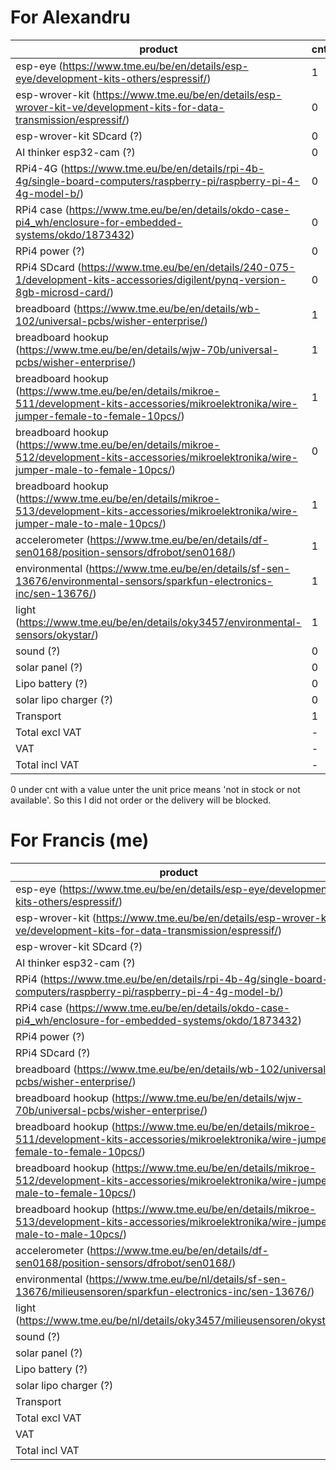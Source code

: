 # For Alexandru

| product | cnt | price | total |
|---------------------------------------------------------------------------------------------------------------------------------------------------|---|-------|--------|
| esp-eye (https://www.tme.eu/be/en/details/esp-eye/development-kits-others/espressif/)                                                             | 1 | 23.68 |      ? |
| esp-wrover-kit (https://www.tme.eu/be/en/details/esp-wrover-kit-ve/development-kits-for-data-transmission/espressif/)                             | 0 | 40.14 |      ? |
| esp-wrover-kit SDcard (?)                                                                                                                         | 0 |  0    |      0 |
| AI thinker esp32-cam (?)                                                                                                                          | 0 |  0    |      0 |
| RPi4-4G (https://www.tme.eu/be/en/details/rpi-4b-4g/single-board-computers/raspberry-pi/raspberry-pi-4-4g-model-b/)                               | 0 | 64.01 |      ? |
| RPi4 case (https://www.tme.eu/be/en/details/okdo-case-pi4_wh/enclosure-for-embedded-systems/okdo/1873432)                                         | 0 |  5.06 |      ? |
| RPi4 power (?)                                                                                                                                    | 0 |  ?    |      ? |
| RPi4 SDcard (https://www.tme.eu/be/en/details/240-075-1/development-kits-accessories/digilent/pynq-version-8gb-microsd-card/)                     | 0 | 13.14 |      ? |
| breadboard (https://www.tme.eu/be/en/details/wb-102/universal-pcbs/wisher-enterprise/)                                                            | 1 |  8.02 |      ? |
| breadboard hookup (https://www.tme.eu/be/en/details/wjw-70b/universal-pcbs/wisher-enterprise/)                                                    | 1 |  4.13 |      ? |
| breadboard hookup (https://www.tme.eu/be/en/details/mikroe-511/development-kits-accessories/mikroelektronika/wire-jumper-female-to-female-10pcs/) | 1 |  3.76 |      ? |
| breadboard hookup (https://www.tme.eu/be/en/details/mikroe-512/development-kits-accessories/mikroelektronika/wire-jumper-male-to-female-10pcs/)   | 0 |  3.34 |      ? |
| breadboard hookup (https://www.tme.eu/be/en/details/mikroe-513/development-kits-accessories/mikroelektronika/wire-jumper-male-to-male-10pcs/)     | 1 |  3.34 |      ? |
| accelerometer (https://www.tme.eu/be/en/details/df-sen0168/position-sensors/dfrobot/sen0168/)                                                     | 1 |  5.78 |      ? |
| environmental (https://www.tme.eu/be/en/details/sf-sen-13676/environmental-sensors/sparkfun-electronics-inc/sen-13676/)                           | 1 |  0    |      ? |
| light (https://www.tme.eu/be/en/details/oky3457/environmental-sensors/okystar/)                                                                   | 1 |  5.11 |      ? |
| sound (?)                                                                                                                                         | 0 |  0    |      0 |
| solar panel (?)                                                                                                                                   | 0 |  0    |      0 |
| Lipo battery (?)                                                                                                                                  | 0 |  0    |      0 |
| solar lipo charger (?)                                                                                                                            | 0 |  0    |      0 |
| Transport                                                                                                                                         | 1 |  9.56 |      0 |
| Total excl VAT                                                                                                                                    | - |     - |  73.30 |
| VAT                                                                                                                                               | - |     - |  15.39 |
| Total incl VAT                                                                                                                                    | - |     - |  88.69 |

0 under cnt with a value unter the unit price means 'not in stock or not available'. So this I did not order or the delivery will be blocked.

# For Francis (me)

| product | cnt | price | total |
|---------------------------------------------------------------------------------------------------------------------------------------------------|---|-------|---|
| esp-eye (https://www.tme.eu/be/en/details/esp-eye/development-kits-others/espressif/)                                                             | 0 |  0    | 0 |
| esp-wrover-kit (https://www.tme.eu/be/en/details/esp-wrover-kit-ve/development-kits-for-data-transmission/espressif/)                             | 0 |  0    | 0 |
| esp-wrover-kit SDcard (?)                                                                                                                         | 0 |  0    | 0 |
| AI thinker esp32-cam (?)                                                                                                                          | 0 |  0    | 0 |
| RPi4 (https://www.tme.eu/be/en/details/rpi-4b-4g/single-board-computers/raspberry-pi/raspberry-pi-4-4g-model-b/)                                  | 0 |  0    | 0 |
| RPi4 case (https://www.tme.eu/be/en/details/okdo-case-pi4_wh/enclosure-for-embedded-systems/okdo/1873432)                                         | 0 |  0    | 0 |
| RPi4 power (?)                                                                                                                                    | 0 |  0    | 0 |
| RPi4 SDcard (?)                                                                                                                                   | 0 |  0    | 0 |
| breadboard (https://www.tme.eu/be/en/details/wb-102/universal-pcbs/wisher-enterprise/)                                                            | 0 |  0    | 0 |
| breadboard hookup (https://www.tme.eu/be/en/details/wjw-70b/universal-pcbs/wisher-enterprise/)                                                    | 1 |  4.13 | ? |
| breadboard hookup (https://www.tme.eu/be/en/details/mikroe-511/development-kits-accessories/mikroelektronika/wire-jumper-female-to-female-10pcs/) | 1 |  3.76 | ? |
| breadboard hookup (https://www.tme.eu/be/en/details/mikroe-512/development-kits-accessories/mikroelektronika/wire-jumper-male-to-female-10pcs/)   | 0 |  3.34 | ? |
| breadboard hookup (https://www.tme.eu/be/en/details/mikroe-513/development-kits-accessories/mikroelektronika/wire-jumper-male-to-male-10pcs/)     | 1 |  3.34 | ? |
| accelerometer (https://www.tme.eu/be/en/details/df-sen0168/position-sensors/dfrobot/sen0168/)                                                     | 1 |  4.78 | ? |
| environmental (https://www.tme.eu/be/nl/details/sf-sen-13676/milieusensoren/sparkfun-electronics-inc/sen-13676/)                                  | 1 | 25.31 | ? |
| light (https://www.tme.eu/be/nl/details/oky3457/milieusensoren/okystar/)                                                                          | 1 |  5.11 | ? |
| sound (?)                                                                                                                                         | 0 |  0    | 0 |
| solar panel (?)                                                                                                                                   | 0 |  0    | 0 |
| Lipo battery (?)                                                                                                                                  | 0 |  0    | 0 |
| solar lipo charger (?)                                                                                                                            | 0 |  0    | 0 |
| Transport                                                                                                                                         | 1 |  9.56 |      0 |
| Total excl VAT                                                                                                                                    | - |     - | 151.98 |
| VAT                                                                                                                                               | - |     - |  31.92 |
| Total incl VAT                                                                                                                                    | - |     - | 183.90 |
